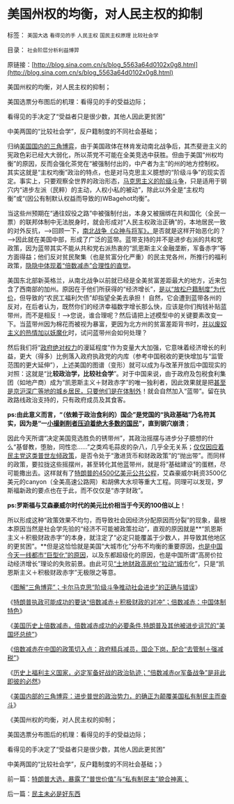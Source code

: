# 美国州权的均衡，对人民主权的抑制

标签： `美国大选` `看得见的手` `人民主权` `国民主权原理` `比较社会学` 

目录： `社会阶层分析利益博羿`

原链接：[http://blog.sina.com.cn/s/blog_5563a64d0102x0g8.html](http://blog.sina.com.cn/s/blog_5563a64d0102x0g8.html)

美国州权的均衡，对人民主权的抑制；

美国选票分布图后的机理：看得见的手的受益边际；

看得见的手决定了“受益者只是很少数，其他人因此更贫困”

中美两国的“比较社会学”，反户籍制度的不同社会基础；

[](http://photo.blog.sina.com.cn/showpic.html#blogid=5563a64d0102x0g8&url=http://album.sina.com.cn/pic/001yX18Nzy778BMIepIf2)



归纳[美国国内的三角博弈](http://blog.sina.com.cn/s/blog_5563a64d0102wznu.html)，由于美国政体在林肯发动南北战争后，其杰斐逊主义的宪政色彩已经大大弱化，所以茶党不可能在全美竞选中获胜。但由于美国“州权均衡”的原因，反而会强化茶党在“被强制付出的，中产者为主”的州的地方控制权。其实这就是“主权均衡”政治的特点，也是对马克思主义臆想的“阶级斗争”的现实否定。事实上，只要观察全世界的政治形态，[马克思主义的阶级斗争](http://blog.sina.com.cn/s/blog_5563a64d0102wztu.html)，只是适用于钢穴内“进步左派（民粹）的主动，人权小私的被动”，除此以外全是“主权均衡”或“(因公有制默认权益而导致的)WBagehot均衡”。

当这些州预期在“通往奴役之路”中被强制付出，本身又被捆绑在共和国化（全民一票）的联邦体制中无法脱身时，就会形成对“人民主权政治正确”的，本地居民一致的对外反抗，——>回顾一下，[南北战争《众神与将军》，](../../../2011/3/21/非法无正义！众神与将军！.md)是否就是这样开始恶化的？——>因此就在美国中部，形成了广泛的蓝带。蓝带支持的并不是进步右派的共和党政策，因为蓝带其实不能从共和党右派热衷的“凯恩斯主义金融垄断，军备赤字”等方面得益；他们反对贫民聚集（也是贫富分化严重）的民主党各州，所推行的福利政策，[隐隐中体现着“倍数减赤”合理性的直觉](http://blog.sina.com.cn/s/blog_5563a64d0102x01v.html)。

美国东北部新英格兰，从南北战争以前就已经是全美贫富差距最大的地方，近来包含了西南部的加州。原因在于他们所获得的“经济增长”，[是以“放松户籍制度”为代价](../../../2011/5/5/美国户籍制度两百年简史.md)，但导致的“农民工福利欠债”却指望全美去承担！
自然，它会遭到蓝带各州的反对，在后者认为，既然你们的经济幸福数字增长那么快，应该是你们掏钱补贴蓝带州，而不是相反！——>您说，谁合理呢？然后请把上述模型中的关键要素改变一下。当蓝带州因为棉花而被视为暴富，更因为北方州的贫富差距背书时，[并以废奴主义的热情加以妖魔化](http://blog.sina.com.cn/s/blog_5563a64d0102wvrw.html)时，试问蓝带州会如何处理？

然后我们将“[政府绝对权力](http://blog.sina.com.cn/s/blog_5563a64d0102x01u.html)的漫延程度”作为变量大大加强，它意味着经济增长的利益，更大（得多）比例落入政府执政党的内库（参考中国税收的更快增加与“监管范围的更大延伸”），上述美国的图谱（变形）就可以成为与改革开放后中国现实的对照：这就是“比**较政治学，比较社会学**”。对于中国来说，由于政府及包税食利集团（如地产商）成为“凯恩斯主义＋财政赤字”的唯一独利者，因此效果就是把[甚至是京沪深广等地的城乡居民，只要他们是在体制外](../../../2009/10/15/城市居民为农民工和输出地区作出了重大牺牲和贡献.md)！就会自然加入“蓝带”。留在执政路线政治支持的，只有政府成员及其食客。

**ps:由此意义而言，“（依赖于政治食利的）国企”是党国的“执政基础”乃名符其实，因为是“一[小撮剥削者压迫着绝大多数的国民](http://blog.sina.com.cn/s/blog_5563a64d0102x063.html)”，直到钢穴崩溃**；

因此今天所谓“决定美国竞选胜负的锈带州”，其政治摇摆与进步分子臆想的什么“基督教，堕胎，同性恋……”之类鸡毛蒜皮的杂八，几乎全无关系；[仅仅因应着民主党这类普世左倾政策](http://blog.sina.com.cn/s/blog_5563a64d0102wxt2.html)，是否令处于“激进货币和财政政策”的“抛出带”。而同样的政策，要拉拢这些摇摆州，甚至转化其他蓝带州，就是将“基础建设”的蛋糕，尽可能撒出去。这样就有了[特朗普的4500亿美元公共公程](http://darthvad.blog.sohu.com/323254941.html)，艾森豪威尔耗资3500亿美元的canyon（全美高速公路网）和胡佛大水坝等重大工程。同理可以发现，罗斯福新政的要点也在于此，而不仅仅是“赤字财政”。

**ps:罗斯福与艾森豪威尔时代的美元比价相当于今天的100倍以上**！

所以形成这种“政策效果不均匀，而导致社会因经济分配原因而分裂”的现象，最根本原因当然是社会学先验的“经济不可能被政策拉动”，直观的原因就是**“凯恩斯主义＋积极财政赤字”的本身，就注定了“必定只能覆盖于少数人，并导致其他地区的更贫困”。**但是这恰恰就是美国“大城市化”分布不均衡的重要原因，[也是中国今天一线都市“巨型化”的原因](../../../2012/9/15/“城市化拉动增长”是公害知识分子的乌托邦.md)，以及东都超级化的原因，也是中国所谓“高房价拉动经济增长”理论的失败前景。由此可见[“土地财政高房价”拉动“城市](http://blog.sina.com.cn/s/blog_5563a64d0102vtd7.html)化”，只是“凯恩斯主义＋积极财政赤字”无极限之等意。

《[图解“三角博弈”；卡尔马克思“阶级斗争推动社会进步”的正确与错误](http://blog.sina.com.cn/s/blog_5563a64d0102wztu.html)》

《[特朗普执政可能成功的要诀“倍数减赤＋积极财政的对冲”；倍数减赤：中国体制特色](http://blog.sina.com.cn/s/blog_5563a64d0102wzyl.html)》

《[美国历史上倍数减赤，倍数减赤成功的必要条件,特朗普及其他被进步诅咒的“美国坏总统”](http://blog.sina.com.cn/s/blog_5563a64d0102x01v.html)》

《[倍数减赤在中国的政策切入点：政府精兵减员，国企下岗，配合“去管制＋强减税”](http://blog.sina.com.cn/s/blog_5563a64d0102x063.html)》

《[历史上福利主义国家，必定军备好战的政治轨迹；“倍数减赤or军备战争”是非此即彼的必然](http://blog.sina.com.cn/s/blog_5563a64d0102x09r.html)》

《[美国内部的三角博弈：进步普世的政治势力，的确正为颠覆美国私有制民主而奋斗](http://blog.sina.com.cn/s/blog_5563a64d0102x0d4.html)》

《美国州权的均衡，对人民主权的抑制；

美国选票分布图后的机理：看得见的手的受益边际；

看得见的手决定了“受益者只是很少数，其他人因此更贫困”

中美两国的“比较社会学”，反户籍制度的不同社会基础；》

前一篇：[特朗普大选，暴露了“普世价值”与“私有制民主”貌合神离；](http://blog.sina.com.cn/s/blog_5563a64d0102x0d8.html)

后一篇：[民主未必是好东西](http://blog.sina.com.cn/s/blog_5563a64d0102x0g9.html)